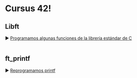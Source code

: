 <h1>Cursus 42!</h1>

## Libft
► [Programamos algunas funciones de la librería estándar de C](https://github.com/ME0094/Cursus42/tree/5eaa699febb18d26c32e3df830f74f21964800ce/Libft)
<br>
<br>
## ft_printf
► [Reprogramamos printf](https://github.com/ME0094/Cursus42/tree/5eaa699febb18d26c32e3df830f74f21964800ce/ft_printf)
<br>
<br>
